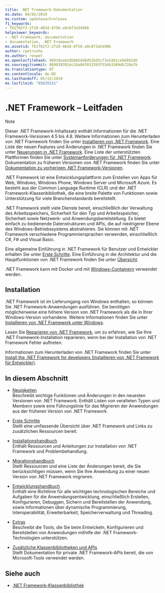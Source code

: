 ```yaml
---
title: .NET Framework-Dokumentation
ms.date: 04/02/2019
ms.custom: updateeachrelease
f1_keywords:
- f61f02f2-2f20-483d-8f56-a9c8f3a54986
helpviewer_keywords:
- .NET Framework, documentation
- documentation, .NET Framework
ms.assetid: f61f02f2-2f20-483d-8f56-a9c8f3a54986
author: rpetrusha
ms.author: ronpet
ms.openlocfilehash: 9d93dea42dbb854d8d52bd5cf3e54d1ce0d892d6
ms.sourcegitcommit: 8699383914c24a0df033393f55db3369db728a7b
ms.translationtype: HT
ms.contentlocale: de-DE
ms.lasthandoff: 05/15/2019
ms.locfileid: "65635531"
---
```

# <a name="net-framework-guide"></a>.NET Framework – Leitfaden

> [!NOTE]
> Dieser .NET Framework-Inhaltssatz enthält Informationen für die .NET Framework-Versionen 4.5 bis 4.8. Weitere Informationen zum Herunterladen von .NET Framework finden Sie unter [Installieren von .NET Framework](./install/guide-for-developers.md). Eine Liste der neuen Features und Änderungen in .NET Framework finden Sie unter [Neuerungen in .NET Framework](./whats-new/index.md). Eine Liste der unterstützten Plattformen finden Sie unter [Systemanforderungen für .NET Framework](./get-started/system-requirements.md). Dokumentation zu früheren Versionen von .NET Framework finden Sie unter [Dokumentation zu vorherigen .NET Framework-Versionen](https://docs.microsoft.com/previous-versions/dotnet/).

.NET Framework ist eine Entwicklungsplattform zum Erstellen von Apps für Web, Windows, Windows Phone, Windows Server und Microsoft Azure. Es besteht aus der Common Language Runtime (CLR) und der .NET Framework-Klassenbibliothek, die eine breite Palette von Funktionen sowie Unterstützung für viele Branchenstandards bereitstellt.

.NET Framework stellt viele Dienste bereit, einschließlich der Verwaltung des Arbeitsspeichers, Sicherheit für den Typ und Arbeitsspeicher, Sicherheit sowie Netzwerk- und Anwendungsbereitstellung. Es bietet einfach zu bedienende Datenstrukturen und APIs, die auf niedrigerer Ebene des Windows-Betriebssystems abstrahieren. Sie können mit .NET Framework verschiedene Programmiersprachen verwenden, einschließlich C#, F# und Visual Basic.

Eine allgemeine Einführung in .NET Framework für Benutzer und Entwickler erhalten Sie unter [Erste Schritte](./get-started/index.md). Eine Einführung in die Architektur und die Hauptfunktionen von .NET Framework finden Sie unter [Übersicht](./get-started/overview.md).

.NET Framework kann mit Docker und mit [Windows-Containern](/virtualization/windowscontainers/about/) verwendet werden.

## <a name="installation"></a>Installation

.NET Framework ist im Lieferumgang von Windows enthalten; so können Sie .NET Framework-Anwendungen ausführen. Sie benötigen möglicherweise eine höhere Version von .NET Framework als die in Ihrer Windows-Version vorhandene. Weitere Informationen finden Sie unter [Installieren von .NET Framework unter Windows](./install/index.md).

Lesen Sie [Reparieren von .NET Framework](./install/repair.md), um zu erfahren, wie Sie Ihre .NET Framework-Installation reparieren, wenn bei der Installation von .NET Framework Fehler auftreten.

Informationen zum Herunterladen von .NET Framework finden Sie unter [Install the .NET Framework for developers (Installieren von .NET Framework für Entwickler)](./install/guide-for-developers.md).

## <a name="in-this-section"></a>In diesem Abschnitt

* [Neuigkeiten](./whats-new/index.md)  
Beschreibt wichtige Funktionen und Änderungen in den neuesten Versionen von .NET Framework. Enthält Listen von veralteten Typen und Membern sowie eine Führungslinie für das Migrieren der Anwendungen aus der früheren Version von .NET Framework.

* [Erste Schritte](./get-started/index.md)  
Stellt eine umfassende Übersicht über .NET Framework und Links zu zusätzlichen Ressourcen bereit.

* [Installationshandbuch](./install/index.md)  
Enthält Ressourcen und Anleitungen zur Installation von .NET Framework und Problembehandlung.

* [Migrationshandbuch](./migration-guide/index.md)  
Stellt Ressourcen und eine Liste der Änderungen bereit, die Sie berücksichtigen müssen, wenn Sie Ihre Anwendung zu einer neuen Version von .NET Framework migrieren.

* [Entwicklungshandbuch](./development-guide.md)  
Enthält eine Richtlinie für alle wichtigen technologischen Bereiche und Aufgaben für die Anwendungsentwicklung, einschließlich Erstellen, Konfigurieren, Debuggen, Sichern und Bereitstellen der Anwendung, sowie Informationen über dynamische Programmierung, Interoperabilität, Erweiterbarkeit, Speicherverwaltung und Threading.

* [Extras](./tools/index.md)  
Beschreibt die Tools, die Sie beim Entwickeln, Konfigurieren und Bereitstellen von Anwendungen mithilfe der .NET Framework-Technologien unterstützen.

* [Zusätzliche Klassenbibliotheken und APIs](./additional-apis/index.md)  
Stellt Dokumentation für private .NET Framework-APIs bereit, die von Microsoft-Tools verwendet werden.

## <a name="see-also"></a>Siehe auch

* [.NET Framework-Klassenbibliothek](/dotnet/api/?view=netframework-4.8)
